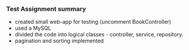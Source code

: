 ### Test Assignment summary
- created small web-app for testing (uncomment BookController)
- used a MySQL
- divided the code into logical classes - controller, service, repository.
- pagination and sorting implemented
